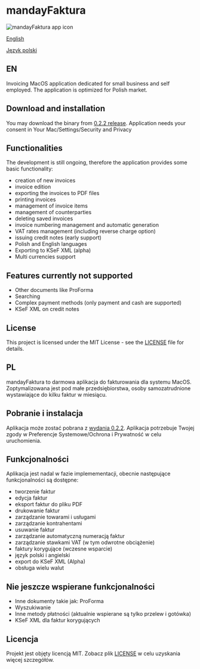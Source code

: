 # mandayFaktura
![mandayFaktura app icon](https://github.com/wkicior/mandayFaktura/blob/master/manday.svg)

[English](https://github.com/wkicior/mandayFaktura#en)

[Język polski](https://github.com/wkicior/mandayFaktura#pl)

## EN
Invoicing MacOS application dedicated for small business and self employed.
The application is optimized for Polish market.

## Download and installation
You may download the binary from [0.2.2 release](https://github.com/wkicior/mandayFaktura/releases/download/release%2F0.2.2/mandayFaktura.app.zip).
Application needs your consent in Your Mac/Settings/Security and Privacy

## Functionalities
The development is still ongoing, therefore the application provides some basic functionality:
- creation of new invoices
- invoice edition
- exporting the invoices to PDF files
- printing invoices
- management of invoice items
- management of counterparties
- deleting saved invoices
- invoice numbering management and automatic generation
- VAT rates management (including reverse charge option)
- issuing credit notes (early support)
- Polish and English languages
- Exporting to KSeF XML (alpha)
- Multi currencies support

## Features currently not supported
- Other documents like ProForma
- Searching
- Complex payment methods (only payment and cash are supported)
- KSeF XML on credit notes

## License
This project is licensed under the MIT License - see the [LICENSE](LICENSE) file for details.

## PL
mandayFaktura to darmowa aplikacja do fakturowania dla systemu MacOS.
Zoptymalizowana jest pod małe przedsiębiorstwa, osoby samozatrudnione wystawiające do kilku faktur w miesiącu.

## Pobranie i instalacja
Aplikacja może zostać pobrana z [wydania 0.2.2](https://github.com/wkicior/mandayFaktura/releases/download/release%2F0.2.2/mandayFaktura.app.zip).
Aplikacja potrzebuje Twojej zgody w Preferencje Systemowe/Ochrona i Prywatność w celu uruchomienia.

## Funkcjonalności
Aplikacja jest nadal w fazie implemementacji, obecnie następujące funkcjonalności są dostępne:
- tworzenie faktur
- edycja faktur
- eksport faktur do pliku PDF
- drukowanie faktur
- zarządzanie towarami i usługami
- zarządzanie kontrahentami
- usuwanie faktur
- zarządzanie automatyczną numeracją faktur
- zarządzanie stawkami VAT (w tym odwrotne obciążenie)
- faktury korygujące (wczesne wsparcie)
- język polski i angielski
- export do KSeF XML (Alpha)
- obsługa wielu walut

## Nie jeszcze wspierane funkcjonalności
- Inne dokumenty takie jak: ProForma
- Wyszukiwanie
- Inne metody płatności (aktualnie wspierane są tylko przelew i gotówka)
- KSeF XML dla faktur korygujących

## Licencja
Projekt jest objęty licencją MIT. Zobacz plik [LICENSE](LICENSE) w celu uzyskania więcej szczegółów.
